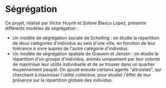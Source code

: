 # Ségrégation

Ce projet, réalisé par Victor Huynh et Solène Blasco Lopez, présente différents modèles de ségrégation :

  - Un modèle de ségrégation sociale de Schelling : on étudie la répartition de deux catégories d'individus au sein d'une ville, en fonction de leur tolérance à vivre auprès de l'autre catégorie d'individus.
  - Un modèle de ségrégation spatiale de Grauwin et Jensen : on étudie la répartition d'un groupe d'individus, animés uniquement par leur volonté de maximiser leur utilité individuelle et de se trouver dans un quartier moyennement peuplé. On ajoute ensuite certains agents "altruistes", qui cherchent à maximiser l'utilité collective, pour étudier l'éffet de leur présence sur la répartition globale des individus.
